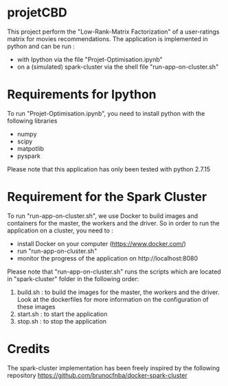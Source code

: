 # projetCBD

This project perform the "Low-Rank-Matrix Factorization" of a user-ratings matrix for movies recommendations.
The application is implemented in python and can be run :
- with Ipython via the file "Projet-Optimisation.ipynb"
- on a (simulated) spark-cluster via the shell file "run-app-on-cluster.sh"

# Requirements for Ipython
To run "Projet-Optimisation.ipynb", you need to install python with the following libraries
- numpy
- scipy
- matpotlib
- pyspark

Please note that this application has only been tested with python 2.7.15 

# Requirement for the Spark Cluster
To run "run-app-on-cluster.sh", we use Docker to build images and containers for the master, the workers and the driver.
So in order to run the application on a cluster, you need to :
- install Docker on your computer (https://www.docker.com/)
- run "run-app-on-cluster.sh"
- monitor the progress of the application on http://localhost:8080

Please note that "run-app-on-cluster.sh" runs the scripts which are located in "spark-cluster" folder in the following order:
1. build.sh : to build the images for the master, the workers and the driver. Look at the dockerfiles for more information on the configuration of these images
2. start.sh : to start the application
3. stop.sh : to stop the application

# Credits
The spark-cluster implementation has been freely inspired by the following repository https://github.com/brunocfnba/docker-spark-cluster

